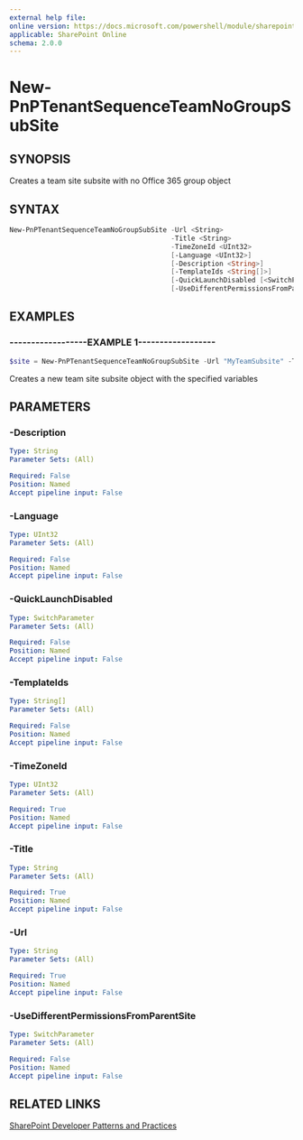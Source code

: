 ```yaml
---
external help file:
online version: https://docs.microsoft.com/powershell/module/sharepoint-pnp/new-pnptenantsequenceteamnogroupsubsite
applicable: SharePoint Online
schema: 2.0.0
---
```


# New-PnPTenantSequenceTeamNoGroupSubSite

## SYNOPSIS
Creates a team site subsite with no Office 365 group object

## SYNTAX

```powershell
New-PnPTenantSequenceTeamNoGroupSubSite -Url <String>
                                        -Title <String>
                                        -TimeZoneId <UInt32>
                                        [-Language <UInt32>]
                                        [-Description <String>]
                                        [-TemplateIds <String[]>]
                                        [-QuickLaunchDisabled [<SwitchParameter>]]
                                        [-UseDifferentPermissionsFromParentSite [<SwitchParameter>]]
```

## EXAMPLES

### ------------------EXAMPLE 1------------------
```powershell
$site = New-PnPTenantSequenceTeamNoGroupSubSite -Url "MyTeamSubsite" -Title "My Team Site" -TimeZoneId 4
```

Creates a new team site subsite object with the specified variables

## PARAMETERS

### -Description


```yaml
Type: String
Parameter Sets: (All)

Required: False
Position: Named
Accept pipeline input: False
```

### -Language


```yaml
Type: UInt32
Parameter Sets: (All)

Required: False
Position: Named
Accept pipeline input: False
```

### -QuickLaunchDisabled


```yaml
Type: SwitchParameter
Parameter Sets: (All)

Required: False
Position: Named
Accept pipeline input: False
```

### -TemplateIds


```yaml
Type: String[]
Parameter Sets: (All)

Required: False
Position: Named
Accept pipeline input: False
```

### -TimeZoneId


```yaml
Type: UInt32
Parameter Sets: (All)

Required: True
Position: Named
Accept pipeline input: False
```

### -Title


```yaml
Type: String
Parameter Sets: (All)

Required: True
Position: Named
Accept pipeline input: False
```

### -Url


```yaml
Type: String
Parameter Sets: (All)

Required: True
Position: Named
Accept pipeline input: False
```

### -UseDifferentPermissionsFromParentSite


```yaml
Type: SwitchParameter
Parameter Sets: (All)

Required: False
Position: Named
Accept pipeline input: False
```

## RELATED LINKS

[SharePoint Developer Patterns and Practices](https://aka.ms/sppnp)
